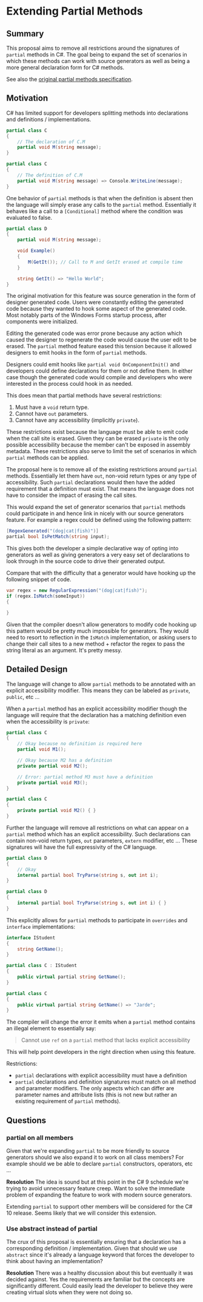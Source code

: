 # Extending Partial Methods

## Summary
This proposal aims to remove all restrictions around the signatures of `partial`
methods in C#. The goal being to expand the set of scenarios in which these
methods can work with source generators as well as being a more general 
declaration form for C# methods.

See also the [original partial methods specification](../../spec/classes.md#partial-methods).

## Motivation
C# has limited support for developers splitting methods into declarations and 
definitions / implementations. 

```cs 
partial class C
{
    // The declaration of C.M
    partial void M(string message);
}

partial class C
{
    // The definition of C.M
    partial void M(string message) => Console.WriteLine(message);
}
```

One behavior of `partial` methods is that when the definition is absent then
the language will simply erase any calls to the `partial` method. Essentially 
it behaves like a call to a `[Conditional]` method where the condition was 
evaluated to false. 

```cs
partial class D
{
    partial void M(string message);

    void Example()
    {
        M(GetIt()); // Call to M and GetIt erased at compile time
    }

    string GetIt() => "Hello World";
}
```

The original motivation for this feature was source generation in the form of 
designer generated code. Users were constantly editing the generated code 
because they wanted to hook some aspect of the generated code. Most notably 
parts of the Windows Forms startup process, after components were initialized.

Editing the generated code was error prone because any action which caused the
designer to regenerate the code would cause the user edit to be erased. The 
`partial` method feature eased this tension because it allowed designers to
emit hooks in the form of `partial` methods. 

Designers could emit hooks like `partial void OnComponentInit()` and developers
could define declarations for them or not define them. In either case though 
the generated code would compile and developers who were interested in the 
process could hook in as needed. 

This does mean that partial methods have several restrictions:

1. Must have a `void` return type.
1. Cannot have `out` parameters. 
1. Cannot have any accessibility (implicitly `private`).

These restrictions exist because the language must be able to emit code when
the call site is erased. Given they can be erased `private` is the only possible
accessibility because the member can't be exposed in assembly metadata. These 
restrictions also serve to limit the set of scenarios in which `partial` methods
can be applied.

The proposal here is to remove all of the existing restrictions around `partial`
methods. Essentially let them have `out`, non-void return types or any 
type of accessibility. Such `partial` declarations would then have the added
requirement that a definition must exist. That means the language does not
have to consider the impact of erasing the call sites. 

This would expand the set of generator scenarios that `partial` methods could
participate in and hence link in nicely with our source generators feature. For
example a regex could be defined using the following pattern:

```cs
[RegexGenerated("(dog|cat|fish)")]
partial bool IsPetMatch(string input);
```

This gives both the developer a simple declarative way of opting into generators
as well as giving generators a very easy set of declarations to look through 
in the source code to drive their generated output. 

Compare that with the difficulty that a generator would have hooking up the 
following snippet of code. 

```cs
var regex = new RegularExpression("(dog|cat|fish)");
if (regex.IsMatch(someInput))
{

}
```

Given that the compiler doesn't allow generators to modify code hooking up this
pattern would be pretty much impossible for generators. They would need to
resort to reflection in the `IsMatch` implementation, or asking users to change
their call sites to a new method + refactor the regex to pass the string literal
as an argument. It's pretty messy.

## Detailed Design
The language will change to allow `partial` methods to be annotated with an 
explicit accessibility modifier. This means they can be labeled as `private`, 
`public`, etc ... 

When a `partial` method has an explicit accessibility modifier 
though the language will require that the declaration has a matching
definition even when the accessibility is `private`:

```cs
partial class C
{
    // Okay because no definition is required here
    partial void M1();

    // Okay because M2 has a definition
    private partial void M2();

    // Error: partial method M3 must have a definition
    private partial void M3();
}

partial class C
{
    private partial void M2() { }
}
```

Further the language will remove all restrictions on what can appear on a 
`partial` method which has an explicit accessibility. Such declarations can 
contain non-void return types, `out` parameters, `extern` modifier, 
etc ... These signatures will have the full expressivity of the C# language.

```cs
partial class D
{
    // Okay
    internal partial bool TryParse(string s, out int i); 
}

partial class D
{
    internal partial bool TryParse(string s, out int i) { }
}
```

This explicitly allows for `partial` methods to participate in `overrides` and 
`interface` implementations:

```cs
interface IStudent
{
    string GetName();
}

partial class C : IStudent
{
    public virtual partial string GetName(); 
}

partial class C
{
    public virtual partial string GetName() => "Jarde";
}
```

The compiler will change the error it emits when a `partial` method contains
an illegal element to essentially say:

> Cannot use `ref` on a `partial` method that lacks explicit accessibility 

This will help point developers in the right direction when using this feature.

Restrictions:
- `partial` declarations with explicit accessibility must have a definition
- `partial` declarations and definition signatures must match on all method
and parameter modifiers. The only aspects which can differ are parameter names
and attribute lists (this is not new but rather an existing requirement of
`partial` methods).

## Questions

### partial on all members
Given that we're expanding `partial` to be more friendly to source generators
should we also expand it to work on all class members? For example should we 
be able to declare `partial` constructors, operators, etc ...

**Resolution**
The idea is sound but at this point in the C# 9 schedule we're trying to avoid
unnecessary feature creep. Want to solve the immediate problem of expanding
the feature to work with modern source generators. 

Extending `partial` to support other members will be considered for the C# 10
release. Seems likely that we will consider this extension.

### Use abstract instead of partial
The crux of this proposal is essentially ensuring that a declaration has a
corresponding definition / implementation. Given that should we use `abstract`
since it's already a language keyword that forces the developer to think about
having an implementation?

**Resolution**
There was a healthy discussion about this but eventually it was decided against.
Yes the requirements are familiar but the concepts are significantly different.
Could easily lead the developer to believe they were creating virtual slots when
they were not doing so.
